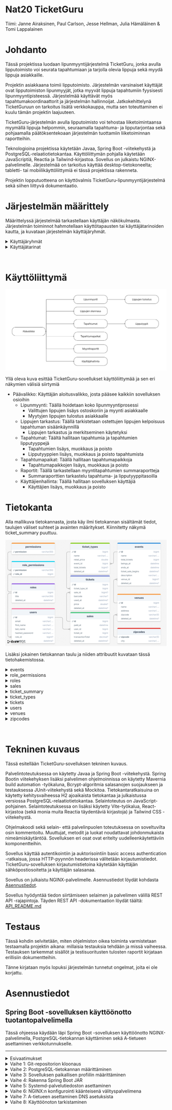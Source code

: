 # Nat20 TicketGuru

Tiimi: Janne Airaksinen, Paul Carlson, Jesse Hellman, Julia Hämäläinen & Tomi Lappalainen

# Johdanto

Tässä projektissa luodaan lipunmyyntijärjestelmä TicketGuru, jonka avulla lipputoimisto voi seurata tapahtumiaan ja tarjolla olevia lippuja sekä myydä lippuja asiakkaille.

Projektin asiakkaana toimii lipputoimisto. Järjestelmän varsinaiset käyttäjät ovat lipputoimiston lipunmyyjät, jotka myyvät lippuja tapahtumiin fyysisesti lipunmyyntipisteessä. Järjestelmää käyttävät myös tapahtumakoordinaattorit ja järjestelmän hallinnoijat. Jatkokehittelynä TicketGuruun on tarkoitus lisätä verkkokauppa, mutta sen toteuttaminen ei kuulu tämän projektin laajuuteen.

TicketGuru-järjestelmän avulla lipputoimisto voi tehostaa liiketoimintaansa myymällä lippuja helpommin, seuraamalla tapahtuma- ja lipputarjontaa sekä pohjaamalla päätöksentekoaan järjestelmän tuottamiin liiketoiminnan raportteihin.

Teknologioina projektissa käytetään Javaa, Spring Boot -viitekehystä ja PostgreSQL-relaatiotietokantaa. Käyttöliittymän pohjalla käytetään JavaScriptiä, Reactia ja Tailwind-kirjastoa. Sovellus on julkaistu NGINX-palvelimelle. Järjestelmää on tarkoitus käyttää desktop-tietokoneelta; tabletti- tai mobiilikäyttöliittymiä ei tässä projektissa rakenneta.

Projektin lopputuotteena on käyttövalmis TicketGuru-lipunmyyntijärjestelmä sekä siihen liittyvä dokumentaatio.

# Järjestelmän määrittely

Määrittelyssä järjestelmää tarkastellaan käyttäjän näkökulmasta. Järjestelmän toiminnot hahmotellaan käyttötapausten tai käyttäjätarinoiden kautta, ja kuvataan järjestelmän käyttäjäryhmät.

<details>
<summary>Käyttäjäryhmät</summary>

- Lipunmyyjä (**'SALESPERSON'**) voi luoda tai muokata myyntitapahtumia. Hän voi myös selata tapahtumien, lippujen, lipputyyppien tai tapahtumapaikkojen tietoja.
- Lipuntarkastaja (**'TICKET_INSPECTOR'**) voi tarkastaa myytyjä lippuja ja merkitä ne käytetyiksi.
- Tapahtumakoordinaattori (**'COORDINATOR'**) voi luoda tai muokata tapahtumia, lipputyyppejä tai tapahtumapaikkoja.
- Ylläpitäjällä (**'ADMIN'**) on kaikki edellä mainitut oikeudet, sekä lisäksi oikeudet poistaa järjestelmässä olevia tietoja. Hän voi tarvittaessa tarkastella järjestelmälokeja.
</details>

<details>
<summary>Käyttäjätarinat</summary>

### Käyttäjätarina 1

_"Lipunmyyjänä haluan nähdä tulevat tapahtumat ja saatavilla olevat liput pysyäkseni ajan tasalla."_

**Hyväksymiskriteerit:**

- Lipunmyyjä näkee kaikki tulevat tapahtumat ja niihin liittyvät tiedot: päivämäärä, aika ja tapahtuman nimi
- Lipunmyyjä näkee tapahtuman saatavilla olevien lippujen määrän

### Käyttäjätarina 2

_"Lipunmyyjänä haluan valita tapahtuman ja haluamani määrän lippuja voidakseni palvella asiakkaitani."_

**Hyväksymiskriteerit:**

- Lipunmyyjä voi valita tapahtuman saadakseen lisätietoja (paikka, kuvaus, kaupunki ja lippujen tyypit)
- Lipunmyyjä voi valita haluamansa määrän lippuja per lippu tyyppi myytäväksi valittuun tapahtumaan
- Täyteen varattujen tapahtumien lippuja ei voida myydä

### Käyttäjätarina 3

_"Lipunmyyjänä haluan tulostaa myydyt liput viimeistelläkseni ostotapahtuman."_

**Hyväksymiskriteerit:**

- Lipunmyyjä voi tulostaa myydyt liput
- Tulostetussa lipussa on kaikki olennaiset tiedot: tapahtuma, tapahtumapaikka, lipputyyppi, lipun hinta ja lipun yksilöllinen koodi

### Käyttäjätarina 4

_"Lipunmyyjänä haluan voida etsiä myytyä lippua ongelmatilanteessa."_

**Hyväksymiskriteerit:**

- Lipunmyyjä voi etsiä myytyä lippua yksilöllisen koodin avulla
- Haku näyttää kaikki olennaiset tiedot: myyntitapahtuma, ostoajankohta, tapahtuma, lippu tyyppi ja hinta

### Käyttäjätarina 5

_"Lipunmyyjänä haluan voida peruuttaa myydyn lipun, jotta asiakas saa rahansa takaisin."_

**Hyväksymiskriteerit:**

- Lipunmyyjä voi peruuttaa lipun
- Peruutettua lippua ei voida enää käyttää tapahtumassa

### Käyttäjätarina 6

_"Tapahtumakoordinaattorina haluan muokata tapahtumia, jos niissä on virhe."_

**Hyväksymiskriteerit:**

- Tapahtumakoordinaattori voi muokata tiettyjä tietoja tapahtumasta, kuten kuvausta, maksimilippujen määrää, lippujen tyyppejä tai hintoja

### Käyttäjätarina 7

_"Tapahtumakoordinaattorina haluan luoda uuden tapahtuman, jotta lippuja voidaan myydä tapahtumaan."_

**Hyväksymiskriteerit:**

- Tapahtumakoordinaattori voi luoda uuden tapahtuman kaikilla olennaisilla tiedoilla (tapahtuman nimi, aika, paikka, kuvaus, kaupunki, lippujen tyypit, hinnat ja myytävien lippujen maksimimäärä)
- Tapahtuma näkyy tapahtumakoordinaattoreille ja lipunmyyjille oikealla lipputilanteella

### Käyttäjätarina 8

_"Tapahtumakoordinaattorina haluan nähdä myyntiraportteja, jotta voin seurata tietyn tapahtuman myyntiä ja tehdä muutoksia tarvittaessa."_

**Hyväksymiskriteerit:**

- Tapahtumakoordinaattori näkee myyntiraportit (myydyt liput tyypeittäin, summat ja yksittäiset myynnit)

### Käyttäjätarina 9

_"Ylläpitäjänä haluan lisätä käyttäjiä, jotta ihmiset voivat käyttää järjestelmää."_

**Hyväksymiskriteerit:**

- Ylläpitäjä voi luoda uusia käyttäjiä kaikilla olennaisilla tiedoilla (vähimmäisvaatimus: sähköpostiosoite ja salasana)
- Uudet käyttäjät voivat kirjautua sisään

### Käyttäjätarina 10

_"Ylläpitäjänä haluan poistaa käyttäjiä, jotta käyttäjätiedot ovat ajantasaisia."_

**Hyväksymiskriteerit:**

- Ylläpitäjä voi poistaa käyttäjiä
- Poistettujen käyttäjien tiedot eivät ole enää saatavilla järjestelmässä

### Käyttäjätarina 11

_"Ylläpitäjänä haluan muokata käyttäjiä, jotta käyttäjätiedot ovat ajantasaisia."_

**Hyväksymiskriteerit:**

- Ylläpitäjä voi muokata käyttäjiä
- Muokattujen käyttäjien tiedot ovat ajantasaisia

### Käyttäjätarina 12

_"Ylläpitäjänä haluan lisätä käyttäjärooleja, jotta vain järjestelmään oikeutetut voivat käyttää sitä."_

**Hyväksymiskriteerit:**

- Ylläpitäjä voi lisätä käyttäjille rooleja
- Roolit muuttuvat sen mukaisesti
- Käyttäjien oikeudet määräytyvät heidän rooliensa perusteella

### Käyttäjätarina 13

_"Ylläpitäjänä haluan muokata käyttäjärooleja, jotta vain järjestelmään oikeutetut voivat käyttää sitä."_

**Hyväksymiskriteerit:**

- Ylläpitäjä voi muokata käyttäjille annettuja rooleja
- Roolit muuttuvat sen mukaisesti
- Käyttäjien oikeudet määräytyvät heidän rooliensa perusteella

### Käyttäjätarina 14

_"Ylläpitäjänä haluan poistaa käyttäjärooleja, jotta vain järjestelmään oikeutetut voivat käyttää sitä."_

**Hyväksymiskriteerit:**

- Ylläpitäjä voi poistaa käyttäjiltä rooleja
- Roolit muuttuvat sen mukaisesti
- Käyttäjien oikeudet määräytyvät heidän rooliensa perusteella

### Käyttäjätarina 15

_"Ylläpitäjänä haluan nähdä järjestelmäraportit ja lokit ongelmatilanteissa."_

**Hyväksymiskriteerit:**

- Ylläpitäjä voi nähdä järjestelmäraportit
- Ylläpitäjä voi nähdä lokit

**Lisätiedot**

- Ei implementoitu

</details>

<p>&nbsp;</p>

# Käyttöliittymä

![GUI Diagram](https://raw.githubusercontent.com/marttyyriroskis/nat20-ticketguru/refs/heads/dev/images/ticketguru-gui-diagram-2024-12-08.png)

Yllä oleva kuva esittää TicketGuru-sovellukset käyttöliittymää ja sen eri näkymien välisiä siirtymiä

- Päävalikko: Käyttäjän aloitusvalikko, josta pääsee kaikkiin sovelluksen osioihin
  - Lipunmyynti: Täällä hoidetaan koko lipunmyyntiprosessi
    - Valittujen lippujen lisäys ostoskoriin ja myynti asiakkaalle
    - Myytyjen lippujen tulostus asiakkaalle
  - Lippujen tarkastus: Täällä tarkistetaan ostettujen lippujen kelpoisuus tapahtuman sisäänkäynnillä
    - Lippujen tarkastus ja merkitseminen käytetyksi
  - Tapahtumat: Täältä hallitaan tapahtumia ja tapahtumien lipputyyppejä
    - Tapahtumien lisäys, muokkaus ja poisto
    - Lipputyyppien lisäys, muokkaus ja poisto tapahtumista
  - Tapahtumapaikat: Täällä hallitaan tapahtumapaikkoja
    - Tapahtumapaikkojen lisäys, muokkaus ja poisto
  - Raportit: Täällä tarkastellaan myyntitapahtumien summaraportteja
    - Summaraporttien tarkastelu tapahtuma- ja lipputyyppitasoilla
  - Käyttäjienhallinta: Täällä hallitaan sovelluksen käyttäjiä
    - Käyttäjien lisäys, muokkaus ja poisto

# Tietokanta

Alla mallikuva tietokannasta, josta käy ilmi tietokannan sisältämät tiedot, taulujen väliset suhteet ja avainten määritykset. Kiinnitetty näkymä ticket_summary puuttuu.

![Database Diagram](https://raw.githubusercontent.com/marttyyriroskis/nat20-ticketguru/refs/heads/dev/images/ticketguru-db-diagram-2024-12-09-fixed.png)

Lisäksi jokainen tietokannan taulu ja niiden attribuutit kuvataan tässä tietohakemistossa.

<details>
<summary>events</summary>

events-taulu sisältää tapahtumat. Jokaiselle tapahtumalle luodaan oma rivi. Tapahtuma pidetään aina yhdessä tapahtumapaikassa (venue), mutta yhdessä tapahtumapaikassa voidaan pitää monta tapahtumaa eri aikoihin.

| Kenttä             | Tyyppi       | Kuvaus                                                |
| ------------------ | ------------ | ----------------------------------------------------- |
| id                 | int PK       | Tapahtuman id                                         |
| name               | varchar(100) | Tapahtuman nimi                                       |
| total_tickets      | int          | Myytävien loppujen määrä                              |
| begins_at          | datetime     | Tapahtuman aloituspäivä ja -aika                      |
| ends_at            | datetime     | Tapahtuman päättymispäivä ja -aika                    |
| ticket_sale_begins | datetime     | Tapahtuman lipunmyynnin aloituspäivä ja -aika         |
| description        | varchar(500) | Tapahtuman kuvaus                                     |
| venue              | int FK       | Viittaus tapahtumapaikkaan [venues](#venues)-taulussa |
| deleted_at         | datetime     | Mahdollinen poistoajankohta                           |

</details>

<details>
<summary>role_permissions</summary>

role_permissions-taulu luodaan säilyttämään lista lupia, jotka kuuluvat tietylle roolille. Tämä suhde on kuvailtu kaavassa monen suhteena moneen
permissions- ja role-taulujen välillä. Kuitenkaan tietokannassa permissions-taulu ei itsessään säilytä minkäänlaista dataa: luvat kuuluvat
role_permissions-taulun puolelle. Tämä johtuu Role-entiteetin @ElementCollection-annotaatiosta.

| Kenttä     | Tyyppi         | Kuvaus                                    |
| ---------- | -------------- | ----------------------------------------- |
| role_id    | int PK         | Viittaus rooliin [roles](#roles)-taulussa |
| permission | varchar(50) PK | Lupa                                      |

</details>

<details>
<summary>roles</summary>

roles-taulu määrittää kaikki mahdolliset käyttäjäroolit, joita käyttäjillä voi olla.

| Kenttä     | Tyyppi      | Kuvaus                      |
| ---------- | ----------- | --------------------------- |
| id         | int PK      | Roolin id                   |
| title      | varchar(50) | Roolin nimi                 |
| deleted_at | datetime    | Mahdollinen poistoajankohta |

</details>

<details>
<summary>sales</summary>

sales-taulu kuvaa yhtä myyntitapahtumaa. Jokaisella myyntitapahtumalla on yksi myynnin hoitanut käyttäjä.

| Kenttä           | Tyyppi       | Kuvaus                                                    |
| ---------------- | ------------ | --------------------------------------------------------- |
| id               | int PK       | Myyntitapahtuman id                                       |
| paid_at          | datetime     | Myyntihetki                                               |
| user_id          | int FK       | Viittaus myyjään [users](#users)-taulussa                 |
| ticketIds        | List(int FK) | Viittaus myytyihin lippuihin [tikcets](#tickets)-taulussa |
| transactionTotal | BigDecimal   | Myyntitapahtuman kokonaissumma                            |
| deleted_at       | datetime     | Mahdollinen poistoajankohta                               |

</details>

<details>
<summary>ticket_summary</summary>

ticket_summary on kiinnitetty näkymä, ei taulu, jolloin sitä ei ole lisätty yllä olevaan kaavioon. Kiinnitetty näkymä kokoaa tietokannasta ennalta määriteltyjä tietoja yhteen paikkaan.

| Kenttä         | Tyyppi | Kuvaus                                                         |
| -------------- | ------ | -------------------------------------------------------------- |
| ticket_type_id | int PK | Viittaus lipun tyyppiin [ticket_types](#ticket_types)-taulussa |
| event_id       | int FK | Viittaus tapahtumaan [events](#events)-taulussa                |
| tickets_sold   | int    | Myytyjen lippujen määrä                                        |
| tickets_total  | int    | Lippujen kokonaismäärä                                         |
| total_revenue  | double | Myytyjen lippujen summa                                        |

</details>

<details>
<summary>ticket_types</summary>

ticket_types-taulu sisältää lipputyypit. Yhdessä tapahtumassa voi olla monta lipputyyppiä. Lipputyyppi määrittää aina vain yhtä lippua kerrallaan.

| Kenttä        | Tyyppi      | Kuvaus                                          |
| ------------- | ----------- | ----------------------------------------------- |
| id            | int PK      | Lipputyypin id                                  |
| name          | varchar(50) | Lipputyypin nimimerkki                          |
| retail_price  | double      | Lipputyypin OVH                                 |
| event_id      | int FK      | Viittaus tapahtumaan [events](#events)-taulussa |
| total_tickets | int         | Lippuja saatavilla                              |
| deleted_at    | datetime    | Mahdollinen poistoajankohta                     |

</details>

<details>
<summary>tickets</summary>

tickets-taulu sisältää yksittäisiä lippuja eri tapahtumiin. Lippu toimii myös välitaulunta [sales](#sales) ja [ticket_types](#ticket_types) taulujen välillä.

| Kenttä         | Tyyppi   | Kuvaus                                                         |
| -------------- | -------- | -------------------------------------------------------------- |
| id             | int PK   | Lipun id                                                       |
| ticket_type_id | int FK   | Viittaus lipun tyyppiin [ticket_types](#ticket_types)-taulussa |
| sale_id        | int FK   | Viittaus myyntiin [sales](#sales)-taulussa                     |
| barcode        | varchar  | Viivakoodi, jolla voidaan skannata lippu                       |
| used_at        | datetime | Päivämäärä ja aika, jolloin lippu on merkitty käytetyksi       |
| price          | double   | Lipusta maksettu hinta                                         |
| deleted_at     | datetime | Mahdollinen poistoajankohta                                    |

</details>

<details>
<summary>users</summary>

users-taulu sisältää käyttäjät. Yhdellä käyttäjällä on vain yksi rooli, mutta sama rooli voi kuulua useammalle käyttäjälle.

| Kenttä          | Tyyppi       | Kuvaus                                    |
| --------------- | ------------ | ----------------------------------------- |
| id              | int PK       | Käyttäjän id                              |
| email           | varchar(150) | Käyttäjän email                           |
| first_name      | varchar(150) | Käyttäjän etunimi                         |
| last_name       | varchar(150) | Käyttäjän sukunimi                        |
| hashed_password | varchar(250) | Salasanan hash(+salt)                     |
| role_id         | int FK       | Viittaus rooliin [roles](#roles)-taulussa |
| deleted_at      | datetime     | Mahdollinen poistoajankohta               |

</details>

<details>
<summary>venues</summary>

venues-taulu sisältää tapahtumapaikat. Yksi tapahtumapaikka on aina yhdessä postinumerossa, mutta yhdellä postinumerolla voi olla useampia tapahtumia.

| Kenttä     | Tyyppi        | Kuvaus                                                           |
| ---------- | ------------- | ---------------------------------------------------------------- |
| id         | int PK        | tapahtumapaikan id                                               |
| name       | varchar(100)  | tapahtumapaikan nimi                                             |
| address    | varchar(100)  | tapahtumapaikan osoite                                           |
| zipcode    | varchar(5) FK | Viittaus tapahtumapaikan postiosoitteeseen [zipcodes](#zipcodes) |
| deleted_at | datetime      | Mahdollinen poistoajankohta                                      |

</details>

<details>
<summary>zipcodes</summary>

zipcodes-taulu sisältää tapahtumapaikkojen osoitteiden postinumerot ja kaupungit.

| Kenttä  | Tyyppi        | Kuvaus                         |
| ------- | ------------- | ------------------------------ |
| zipcode | varchar(5) PK | Postinumero                    |
| city    | varchar(100)  | Postinumeron mukainen kaupunki |

</details>

<p>&nbsp;</p>

# Tekninen kuvaus

Tässä esitellään TicketGuru-sovelluksen tekninen kuvaus.

Palvelintoteutuksessa on käytetty Javaa ja Spring Boot -viitekehystä. Spring Bootin viitekehyksen lisäksi palvelimen ohjelmoinnissa on käytetty Mavernia build automation -työkaluna, Bcrypt-algoritmia salasanojen suojaukseen ja testauksessa JUnit-viitekehystä sekä Mockitoa. Tietokantaratkaisuina on käytetty kehitysvaiheessa H2 ajoaikaista tietokantaa ja julkaistussa versiossa PostgreSQL-relaatiotietokantaa. Selaintoteutus on JavaScript-pohjainen. Selaintoteutuksessa on lisäksi käytetty Vite-työkalua, React-kirjastoa (sekä monia muita Reactia täydentäviä kirjastoja) ja Tailwind CSS -viitekehystä.

Ohjelmakoodi sekä selain- että palvelinpuolen toteutuksessa on soveltuvilta osin kommentoitu. Muuttujat, metodit ja luokat noudattavat johdonmukaista nimeämiskäytäntöä. Sovelluksen eri osat ovat eritelty uudelleenkäytettäviin komponentteihin.

Sovellus käyttää autentikointiin ja auktorisointiin basic access authentication -ratkaisua, jossa HTTP-pyynnön headerissa välitetään kirjautumistiedot. TicketGuru-sovelluksen kirjautumistietoina käytetään käyttäjän sähköpostiosoitetta ja käyttäjän salasanaa.

Sovellus on julkaistu NGINX-palvelimelle. Asennustiedot löydät kohdasta [Asennustiedot](#asennustiedot).

Sovellus hyödyntää tiedon siirtämiseen selaimen ja palvelimen välillä REST API -rajapintoja. Täyden REST API -dokumentaation löydät täältä: [API_README.md](RESTAPIDocs/API_README.md)

# Testaus

Tässä kohdin selvitetään, miten ohjelmiston oikea toiminta varmistetaan
testaamalla projektin aikana: millaisia testauksia tehdään ja missä vaiheessa.
Testauksen tarkemmat sisällöt ja testisuoritusten tulosten raportit kirjataan
erillisiin dokumentteihin.

Tänne kirjataan myös lopuksi järjestelmän tunnetut ongelmat, joita ei ole korjattu.

# Asennustiedot

## Spring Boot -sovelluksen käyttöönotto tuotantopalvelimella

Tässä ohjeessa käydään läpi Spring Boot -sovelluksen käyttöönotto NGINX-palvelimella, PostgreSQL-tietokannan käyttäminen sekä A-tietueen asettaminen verkkotunnukselle.

---

<details>
<summary>Esivaatimukset</summary>

1. Näiden ohjeiden noudattamiseksi tarvitset kaksi asiaa:

   - Verkkotunnuksen (esim. saatavilla [hover.com](https://hover.com):sta)
   - VPS:n (Virtual Private Server). [Hetzner](https://hetzner.com) tai [DigitalOcean](https://digitalocean.com) ovat suosittuja palveluntarjoajia.

2. Käyttääksesi palvelimesi komentoriviä SSH:n kautta, seuraa [ohjeita tämän linkin takaa.](https://community.hetzner.com/tutorials/add-ssh-key-to-your-hetzner-cloud)

Seuraavassa esimerkissä meillä on `hellmanstudios.fi` domain ja luomme sille tg subdomainin, eli `tg.hellmanstudios.fi`, jossa TicketGuru Spring Boot sovellus isännöidään.

</details>

<details>
<summary>Vaihe 1: Git-repositorion kloonaus</summary>

1. **Siirry kotihakemistoon** (jos et ole jo siellä):

   ```bash
   cd ~
   ```

2. **Kloonaa repositorio** GitHubista:

   ```bash
   git clone https://github.com/marttyyriroskis/nat20-ticketguru.git tg.hellmanstudios.fi
   ```

3. **Siirry projektihakemistoon**:
   ```bash
   cd tg.hellmanstudios.fi
   ```
   </details>

<details>
<summary>Vaihe 2: PostgreSQL-tietokannan määrittäminen</summary>

1. **Asenna PostgreSQL** (jos sitä ei ole jo asennettu):

   ```bash
   sudo apt update
   sudo apt install postgresql postgresql-contrib
   ```

2. **Kirjaudu PostgreSQL:ään** käyttäjänä `postgres`:

   ```bash
   sudo -i -u postgres
   ```

3. **Luo tietokanta ja käyttäjä** sovellusta varten:

   ```sql
   # Käynnistä PostgreSQL:n komentorivi
   psql

   # Luo tietokanta
   CREATE DATABASE ticketguru;

   # Luo käyttäjä salasanalla
   CREATE USER psqladmin WITH PASSWORD 'psqladmin';

   # Myönnä oikeudet käyttäjälle uuteen tietokantaan
   GRANT ALL PRIVILEGES ON DATABASE ticketguru TO psqladmin;

   # Poistu PostgreSQL:stä
   \q
   ```

4. **Poistu `postgres`-käyttäjätilistä**:
   ```bash
   exit
   ```
   </details>

<details>
<summary>Vaihe 3: Sovelluksen paikallisen profiilin määrittäminen</summary>

1. **Kopioi `application-local.properties.example`** tiedostoksi `application-local.properties`:

   ```bash
   cp src/main/resources/application-local.properties.example src/main/resources/application-local.properties
   ```

2. **Muokkaa `application-local.properties`** PostgreSQL-yhteyden määrittämiseksi:

   ```bash
   nano src/main/resources/application-local.properties
   ```

3. **Lisää seuraavat PostgreSQL-konfiguraatiot** tiedostoon `application-local.properties`:

   ```properties
   DB_HOST=localhost
   DB_PORT=5432
   DB_NAME=ticketguru
   DB_USER=psqladmin
   DB_PASSWORD=psqladmin
   ```

4. **Tallenna ja sulje tiedosto**.
</details>

<details>
<summary>Vaihe 4: Rakenna Spring Boot JAR</summary>

1. **Rakenna JAR-tiedosto** käyttämällä Mavenia:

   ```bash
   mvn clean package
   ```

   Tämä luo JAR-tiedoston sijaintiin `/home/user/tg.hellmanstudios.fi/target/ticketguru-0.0.1-SNAPSHOT.jar`. "user" on oma käyttäjätunnuksesi
   </details>

<details>
<summary>Vaihe 5: Systemd-palvelutiedoston asettaminen</summary>

1. **Luo uusi systemd-palvelutiedosto** sovellukselle:

   ```bash
   sudo nano /etc/systemd/system/tg.service
   ```

2. **Lisää seuraava konfiguraatio**, ja päivitä polut tarvittaessa:

   ```ini
   [Unit]
   Description=TG Spring Boot -sovellus
   After=syslog.target

   [Service]
   User=www-data
   Group=www-data
   ExecStart=/usr/bin/java -jar /home/user/tg.hellmanstudios.fi/target/ticketguru-0.0.1-SNAPSHOT.jar # vaihda "user" omaksi käyttäjätunnukseksi
   SuccessExitStatus=143
   Restart=on-failure
   RestartSec=10
   StandardOutput=journal
   StandardError=inherit

   [Install]
   WantedBy=multi-user.target
   ```

3. **Lataa systemd uudelleen** uuden palvelutiedoston ottamiseksi käyttöön:

   ```bash
   sudo systemctl daemon-reload
   ```

4. **Ota palvelu käyttöön ja käynnistä se**:

   ```bash
   sudo systemctl enable tg.service
   sudo systemctl start tg.service
   ```

5. **Tarkista palvelun tila**:
   ```bash
   sudo systemctl status tg.service
   ```
   </details>

<details>
<summary>Vaihe 6: NGINX:n konfigurointi käänteisenä välityspalvelimena</summary>

1. **Luo NGINX-konfiguraatiotiedosto** sovelluksellesi:

   ```bash
   sudo nano /etc/nginx/sites-available/tg
   ```

2. **Lisää seuraava konfiguraatio**:

   ```nginx
   server {
       listen 80;
       server_name tg.hellmanstudios.fi;

       location / {
           proxy_pass http://localhost:8080;
           proxy_set_header Host $host;
           proxy_set_header X-Real-IP $remote_addr;
           proxy_set_header X-Forwarded-For $proxy_add_x_forwarded_for;
           proxy_set_header X-Forwarded-Proto $scheme;
       }
   }
   ```

3. **Ota konfiguraatio käyttöön** luomalla symbolinen linkki `sites-enabled`-hakemistoon:

   ```bash
   sudo ln -s /etc/nginx/sites-available/tg /etc/nginx/sites-enabled/
   ```

4. **Testaa ja lataa NGINX uudelleen** muutosten käyttöönottoa varten:
   ```bash
   sudo nginx -t
   sudo systemctl reload nginx
   ```
   </details>

<details>
<summary>Vaihe 7: A-tietueen asettaminen DNS asetuksista</summary>

Alla on käytetty [Cloudflarea](https://cloudflare.com), joka on vahvasti suositeltu, mutta domain nimien palveluntarjoajilla on aina omat DNS asetussivut, joihin alla olevaa on helppo soveltaa.

1. **Kirjaudu Cloudflareen** ja siirry `hellmanstudios.fi` -verkkotunnuksen DNS-asetuksiin.

2. **Luo uusi A-tietue**:

   - **Tyyppi**: `A`
   - **Nimi**: `tg` (tämä luo `tg.hellmanstudios.fi`)
   - **IPv4-osoite**: Syötä palvelimesi IP-osoite
   - **TTL**: Auto
   - **Välitystila**: Käytössä (oranssi pilvi), jos haluat käyttää Cloudflarea, tai Pois päältä (harmaa pilvi) ohittaaksesi sen.

3. **Tallenna tietue**.
</details>

<details>
<summary>Vaihe 8: Käyttöönoton tarkistaminen</summary>

1. Avaa selain ja siirry osoitteeseen `http://tg.hellmanstudios.fi`.
2. Sinun pitäisi nähdä Spring Boot -sovelluksesi palvelevan NGINX:n kautta, kytkettynä PostgreSQL-tietokantaan ja käytettävissä `tg.hellmanstudios.fi` -aliverkkotunnuksella.

Deployment Script
Alla olevat kommennot suorittamalla voit päivittää ohjelman palvelimella

```bash
cd ~/tg.hellmanstudios.fi
git pull origin main
mvn clean package || ./mvnw clean package
echo "your-sudo-password" | sudo -S systemctl daemon-reload
echo "your-sudo-password"  | sudo -S systemctl stop rentanything
echo "your-sudo-password"  | sudo -S systemctl start rentanything
echo "🚀 Application deployed!"
```

</details>
